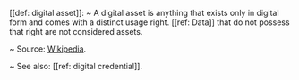 [[def: digital asset]]:
~ A digital asset is anything that exists only in digital form and comes with a distinct usage right. [[ref: Data]] that do not possess that right are not considered assets.

~ Source: [Wikipedia](https://en.wikipedia.org/wiki/Digital_asset).

~ See also: [[ref: digital credential]].


